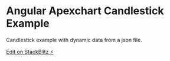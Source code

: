 # Angular Apexchart Candlestick Example

Candlestick example with dynamic data from a json file.

[Edit on StackBlitz ⚡️](https://stackblitz.com/edit/angular-ivy-9ehzxr)
